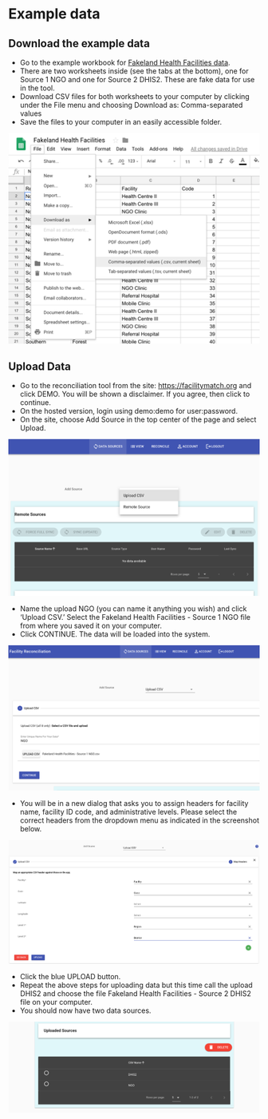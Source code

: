 # Example data

## Download the example data

* Go to the example workbook for [Fakeland Health Facilities data](https://docs.google.com/spreadsheets/d/1ydVGWlNKHaxGoRp8xPy6pi8TO0H33cockD73zaeO8F8).
* There are two worksheets inside (see the tabs at the bottom), one for Source 1 NGO and one for Source 2 DHIS2. These are fake data for use in the tool.
* Download CSV files for both worksheets to your computer by clicking under the File menu and choosing Download as: Comma-separated values
* Save the files to your computer in an easily accessible folder. 

![](../img/get_example_data.png)

## Upload Data

* Go to the reconciliation tool from the site: https://facilitymatch.org and click DEMO. You will be shown a disclaimer. If you agree, then click to continue.
* On the hosted version, login using demo:demo for user:password.
* On the site, choose Add Source in the top center of the page and select Upload.

![](../img/upload_csv.png)

* Name the upload NGO (you can name it anything you wish) and click ‘Upload CSV.’ Select the Fakeland Health Facilities - Source 1 NGO file from where you saved it on your computer.
* Click CONTINUE. The data will be loaded into the system. 

![](../img/upload_dialog.png)

* You will be in a new dialog that asks you to assign headers for facility name, facility ID code, and administrative levels. Please select the correct headers from the dropdown menu as indicated in the screenshot below.

![](../img/upload_select_columns.png)

* Click the blue UPLOAD button.
* Repeat the above steps for uploading data but this time call the upload DHIS2 and choose the file Fakeland Health Facilities - Source 2 DHIS2 file on your computer.
* You should now have two data sources.

![](../img/data_sources_list.png)
